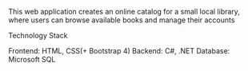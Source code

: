 This web application creates an online catalog for a small local library, where users can browse available books and manage their accounts

Technology Stack

Frontend: HTML, CSS(+ Bootstrap 4)
Backend: C#, .NET
Database: Microsoft SQL
